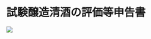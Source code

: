 # 試験醸造清酒の評価等申告書

![](https://www.nta.go.jp/tmp/176f1480-e175-477e-84bb-30909efadc9e/images/ceacefcd2e4e2cd26b3cce7e9bedba4ef66ed56ad09e247401243e9aaa1f60bb.jpg)